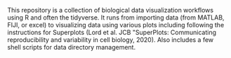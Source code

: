 This repository is a collection of biological data visualization workflows using R and often the tidyverse. It runs from importing data (from MATLAB, FIJI, or excel) to visualizing data using various plots including
following the instructions for Superplots (Lord et al. JCB "SuperPlots: Communicating reproducibility and variability in cell biology, 2020). Also includes a few shell scripts for data directory management.

